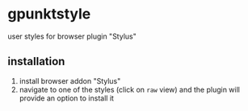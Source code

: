 # gpunktstyle
user styles for browser plugin "Stylus"

## installation
1. install browser addon "Stylus"
2. navigate to one of the styles (click on `raw` view) and the plugin will provide an option to install it
